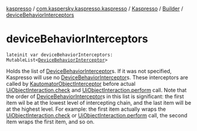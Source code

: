[kaspresso](../../../index.md) / [com.kaspersky.kaspresso.kaspresso](../../index.md) / [Kaspresso](../index.md) / [Builder](index.md) / [deviceBehaviorInterceptors](./device-behavior-interceptors.md)

# deviceBehaviorInterceptors

`lateinit var deviceBehaviorInterceptors: MutableList<`[`DeviceBehaviorInterceptor`](../../../com.kaspersky.kaspresso.interceptors.behaviorkautomator/-device-behavior-interceptor.md)`>`

Holds the list of [DeviceBehaviorInterceptor](../../../com.kaspersky.kaspresso.interceptors.behaviorkautomator/-device-behavior-interceptor.md)s.
If it was not specified, Kaspresso will use no [DeviceBehaviorInterceptor](../../../com.kaspersky.kaspresso.interceptors.behaviorkautomator/-device-behavior-interceptor.md)s.
These interceptors are called by [KautomatorObjectInterceptor](#)
before actual [UiObjectInteraction.check](#) and [UiObjectInteraction.perform](#) call.
Note that the order of [DeviceBehaviorInterceptor](../../../com.kaspersky.kaspresso.interceptors.behaviorkautomator/-device-behavior-interceptor.md)s in this list is significant: the first item wil be
at the lowest level of intercepting chain, and the last item will be at the highest level.
For example: the first item actually wraps the [UiObjectInteraction.check](#) or [UiObjectInteraction.perform](#)
call, the second item wraps the first item, and so on.

